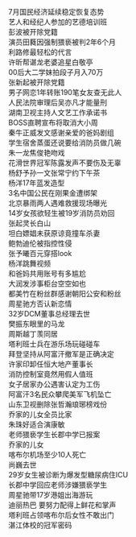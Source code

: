 7月国民经济延续稳定恢复态势  
艺人和经纪人参加的艺德培训班  
彭波被开除党籍  
演员田蕤因强制猥亵被判2年6个月  
利路修最轻松的代言  
许昕帮谌龙老婆追星白敬亭  
00后大二学妹拍段子月入70万  
张新起被开除党籍  
男子网恋1年转账190笔女友查无此人  
人民法院审理后吴亦凡才能量刑  
湖南卫视主持人文艺工作承诺书  
BOSS直聘宣布将取消大小周  
秦牛正威发文感谢亲爱的爸妈剧组  
学生宿舍蒸蛋还说要给消防员做几碗  
朱一龙焦俊艳吻戏  
花滑世界冠军陈露发声不要伤及无辜  
杨舒予孙一文张常宁约下午茶  
杨洋17年蓝发造型  
3名中国公民在刚果金遭绑架  
北京暴雨两人遇难救援现场曝光  
14岁女孩欲轻生被19岁消防员劝回  
张起灵长白山  
坦白嫖娼未获原谅竟撞车杀妻  
鲍勃迪伦被指控性侵  
张予曦百元穿搭look  
杨洋跳舞视频  
和爸妈共用账号有多尴尬  
大润发涉事柜台空空如也  
都美竹在粉丝群感谢朝阳公安和粉丝  
周星驰方否认新恋情  
32岁DCM董事总经理去世  
樊振东眼里的马龙  
周斯越丁羡同居  
塔利班士兵在游乐场玩碰碰车  
拜登坚持从阿富汗撤军是正确决定  
许家印卸任恒大地产董事长  
消防控制室竟然用假人值班  
女子居家办公遇害认定为工伤  
阿富汗3名民众攀爬美军飞机坠亡  
山东卫视删除张哲瀚琅琊榜戏份  
乔家的儿女全员比家  
朱珠好适合演康敏  
老师猥亵学生长郡中学已报案  
乔家的儿女  
喀布尔机场至少10人死亡  
尚巍去世  
29岁女生被诊断为爆发型糖尿病住ICU  
长郡中学回应老师涉嫌猥亵学生  
周星驰带17岁港姐出海游玩  
迪丽热巴 要努力配得上鲜花和掌声  
塔利班占领喀布尔后女性不敢出门  
湛江体校的冠军密码  
